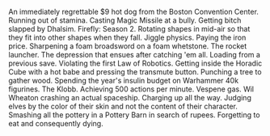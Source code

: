 An immediately regrettable $9 hot dog from the Boston Convention Center.
Running out of stamina.
Casting Magic Missile at a bully.
Getting bitch slapped by Dhalsim.
Firefly: Season 2.
Rotating shapes in mid-air so that they fit into other shapes when they fall.
Jiggle physics.
Paying the iron price.
Sharpening a foam broadsword on a foam whetstone.
The rocket launcher.
The depression that ensues after catching 'em all.
Loading from a previous save.
Violating the first Law of Robotics.
Getting inside the Horadic Cube with a hot babe and pressing the transmute button.
Punching a tree to gather wood.
Spending the year's insulin budget on Warhammer 40k figurines.
The Klobb.
Achieving 500 actions per minute.
Vespene gas.
Wil Wheaton crashing an actual spaceship.
Charging up all the way.
Judging elves by the color of their skin and not the content of their character.
Smashing all the pottery in a Pottery Barn in search of rupees.
Forgetting to eat and consequently dying.